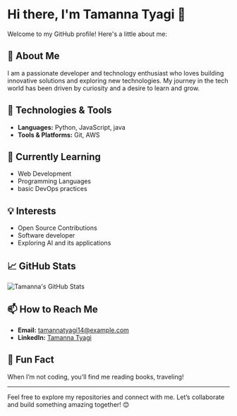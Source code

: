 # Hi there, I'm Tamanna Tyagi 👋

Welcome to my GitHub profile! Here's a little about me:

## 🚀 About Me
I am a passionate developer and technology enthusiast who loves building innovative solutions and exploring new technologies. My journey in the tech world has been driven by curiosity and a desire to learn and grow.

## 🔧 Technologies & Tools
- **Languages:** Python, JavaScript, java
- **Tools & Platforms:** Git, AWS


## 🌱 Currently Learning
- Web Development
- Programming Languages
- basic DevOps practices


## 💡 Interests
- Open Source Contributions
- Software developer
- Exploring AI and its applications

## 📈 GitHub Stats
![Tamanna's GitHub Stats](https://github-readme-stats.vercel.app/api?username=tamannatyagi-14&show_icons=true&theme=radical)

## 📫 How to Reach Me
- **Email:** tamannatyagi14@example.com
- **LinkedIn:** [Tamanna Tyagi](https://www.linkedin.com/in/tamannatyagi14/)

## 🌟 Fun Fact
When I’m not coding, you’ll find me reading books, traveling!

---

Feel free to explore my repositories and connect with me. Let’s collaborate and build something amazing together! 😊
